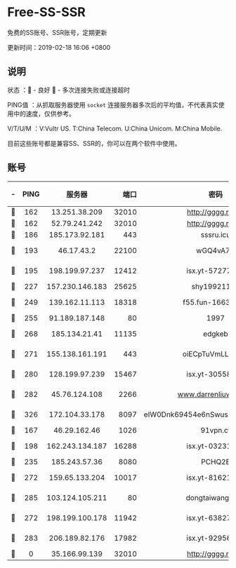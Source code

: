 # Free-SS-SSR

免费的SS账号、SSR账号，定期更新

更新时间：2019-02-18 16:06 +0800

## 说明

状态     ：🙂 - 良好 🙁 - 多次连接失败或连接超时

PING值   ：从抓取服务器使用 `socket` 连接服务器多次后的平均值，不代表真实使用中的速度，仅供参考。

V/T/U/M  ：V:Vultr US. T:China Telecom. U:China Unicom. M:China Mobile.

目前这些账号都是兼容SS、SSR的，你可以在两个软件中使用。

## 账号

|-|PING|服务器|端口|密码|加密方式|区域|V/T/U/M|
|:----:|:----:|:-----:|-----:|:----:|:----:|:----:|:----:|
|🙂|162|13.251.38.209|32010|http://gggg.rocks|chacha20|SG|9↑/9↑/9↑/9↑|
|🙂|162|52.79.241.242|32010|http://gggg.rocks|chacha20|KR|8↑/8↑/10↑/9↑|
|🙂|186|185.173.92.181|443|sssru.icu|rc4-md5|RU|9↑/9↑/10↑/8↓|
|🙂|193|46.17.43.2|22100|wGQ4vA7D|aes-256-gcm|RU|3↓/10↑/10↑/10↑|
|🙂|195|198.199.97.237|12412|isx.yt-57277437|aes-256-cfb|US|9↑/9↑/9↑/9↑|
|🙂|227|157.230.146.183|25625|shy19921124|rc4-md5|US|10↑/10↑/10↑/10↑|
|🙂|249|139.162.11.113|18318|f55.fun-16631582|aes-256-cfb|SG|9↑/10↑/9↓/10↑|
|🙂|255|91.189.187.148|80|1997|chacha20|US|10↑/8↑/8↑/9↑|
|🙂|268|185.134.21.41|11135|edgkeb|aes-256-cfb|GB|10↑/10↑/10↑/10↑|
|🙂|271|155.138.161.191|443|oiECpTuVmLLxk4Ts|aes-256-cfb|US|10↑/10↑/10↑/10↑|
|🙂|280|128.199.97.239|15467|isx.yt-30558820|aes-256-cfb|SG|9↑/9↑/9↑/9↑|
|🙂|282|45.76.124.108|2266|www.darrenliuwei.com|aes-256-cfb|AU|9↑/10↑/10↑/10↑|
|🙂|326|172.104.33.178|8097|eIW0Dnk69454e6nSwuspv9DmS201tQ0D|aes-256-cfb|SG|10↑/10↑/10↑/10↑|
|🙂|167|46.29.162.46|1026|91vpn.cf|rc4-md5|RU|9↓/10↑/9↓/10↑|
|🙂|198|162.243.134.187|16288|isx.yt-03231307|aes-256-cfb|US|9↑/9↑/9↑/9↑|
|🙂|235|185.243.57.36|8080|PCHQ2E|rc4-md5|US|10↑/8↓/8↓/9↑|
|🙂|272|159.65.133.204|10017|isx.yt-81621873|aes-256-cfb|SG|9↑/9↑/9↑/9↑|
|🙂|285|103.124.105.211|80|dongtaiwang.com|aes-256-cfb|US|9↑/10↑/10↑/10↑|
|🙂|272|198.199.100.178|11942|isx.yt-63827484|aes-256-cfb|US|9↑/9↑/9↑/9↑|
|🙂|283|206.189.82.176|17982|isx.yt-92956496|aes-256-cfb|SG|9↑/9↑/9↑/9↑|
|🙁|0|35.166.99.139|32010|http://gggg.rocks|chacha20|US|8↑/9↑/9↑/9↑|
